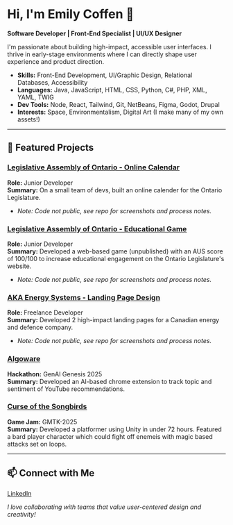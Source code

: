 # Hi, I'm Emily Coffen 💫

**Software Developer | Front-End Specialist | UI/UX Designer**

I'm passionate about building high-impact, accessible user interfaces. I thrive in early-stage environments where I can directly shape user experience and product direction.

- **Skills:** Front-End Development, UI/Graphic Design, Relational Databases, Accessibility
- **Languages:** Java, JavaScript, HTML, CSS, Python, C#, PHP, XML, YAML, TWIG
- **Dev Tools:** Node, React, Tailwind, Git, NetBeans, Figma, Godot, Drupal
- **Interests:** Space, Environmentalism, Digital Art (I make many of my own assets!)

---

## 🌟 Featured Projects

### [Legislative Assembly of Ontario - Online Calendar](https://github.com/e-laflamme/legislative-calendar-portfolio)
**Role:** Junior Developer  
**Summary:** On a small team of devs, built an online calender for the Ontario Legislature.
- *Note: Code not public, see repo for screenshots and process notes.*

### [Legislative Assembly of Ontario - Educational Game](https://github.com/e-laflamme/legislative-game-portfolio)
**Role:** Junior Developer  
**Summary:** Developed a web-based game (unpublished) with an AUS score of 100/100 to increase educational engagement on the Ontario Legislature's website.
- *Note: Code not public, see repo for screenshots and process notes.*

### [AKA Energy Systems - Landing Page Design](https://github.com/e-laflamme/aka-portfolio)
**Role:** Freelance Developer  
**Summary:** Developed 2 high-impact landing pages for a Canadian energy and defence company. 
- *Note: Code not public, see repo for screenshots and process notes.*

### [Algoware](https://github.com/e-laflamme/Algoware)
**Hackathon:** GenAI Genesis 2025<br>
**Summary:** Developed an AI-based chrome extension to track topic and sentiment of YouTube recommendations.

### [Curse of the Songbirds](https://github.com/faizahsayyid/gmtk-2025)
**Game Jam:** GMTK-2025<br>
**Summary:** Developed a platformer using Unity in under 72 hours. Featured a bard player character which could fight off enemeis with magic based attacks set on loops.

---

## 📫 Connect with Me
[LinkedIn](https://www.linkedin.com/in/emily-coffen/)


*I love collaborating with teams that value user-centered design and creativity!*
